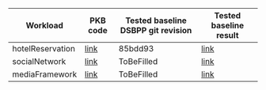 | Workload | PKB code| Tested baseline DSBPP git revision | Tested baseline result |
|--|--|--|--|
| hotelReservation | [link](https://gitlab.devtools.intel.com/llu15/perfkitbenchmarker/-/blob/tempsave) | 85bdd93 | [link](https://teams.microsoft.com/l/file/C5256BA5-2D77-4244-88DB-2656B4DBBEBB?tenantId=46c98d88-e344-4ed4-8496-4ed7712e255d&fileType=pptx&objectUrl=https%3A%2F%2Fintel.sharepoint.com%2Fsites%2Fuservicesbenchmarking-Engineering%2FShared%20Documents%2FEngineering%2Fbaseline%2FuService%20Benchmark%20baseline%20-%20DSBPP%20hotelReserv%20-%20v3.pptx&baseUrl=https%3A%2F%2Fintel.sharepoint.com%2Fsites%2Fuservicesbenchmarking-Engineering&serviceName=teams&threadId=19:cb095ae6345b47dbbd322fe10001a81a@thread.tacv2&groupId=9a234a5d-c88c-469e-80c6-d4b90c77f357)
| socialNetwork | [link](https://URLToBeFilled) | ToBeFilled | [link](https://URLToBeFilled) |
| mediaFramework| [link](https://URLToBeFilled) | ToBeFilled | [link](https://URLToBeFilled) |
